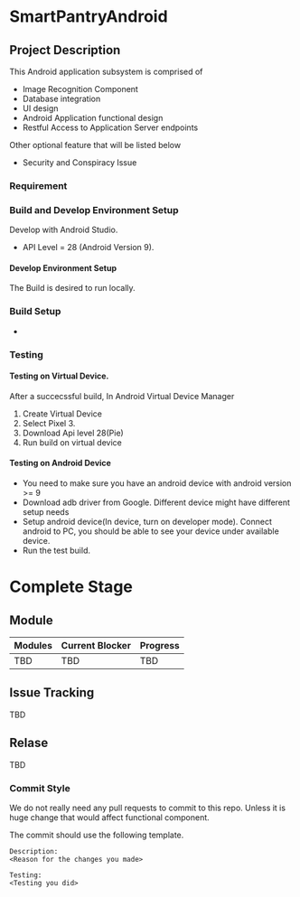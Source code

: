# SmartPantryAndroid

## Project Description
This Android application subsystem is comprised of
* Image Recognition Component
* Database integration
* UI design
* Android Application functional design
* Restful Access to Application Server endpoints 

Other optional feature that will be listed below
* Security and Conspiracy Issue
### Requirement


### Build and Develop Environment Setup

Develop with Android Studio. 
* API Level = 28 (Android Version 9).

#### Develop Environment Setup
The Build is desired to run locally.

### Build Setup
* 

### Testing

#### Testing on Virtual Device.
After a succecssful build, In Android Virtual Device Manager
1. Create Virtual Device
2. Select Pixel 3.
3. Download Api level 28(Pie)
4. Run build on virtual device

#### Testing on Android Device
* You need to make sure you have an android device with android version >= 9
* Download adb driver from Google. Different device might have different setup needs
* Setup android device(In device, turn on developer mode). Connect android to PC, you should be able to see your device under available device.
* Run the test build.

# Complete Stage

## Module
|Modules|Current Blocker|Progress|
|---|---|---|
|TBD|TBD|TBD|

## Issue Tracking
TBD

## Relase
TBD


### Commit Style
We do not really need any pull requests to commit to this repo. Unless it is huge change that would affect functional component.

The commit should use the following template.
```
Description:
<Reason for the changes you made>

Testing:
<Testing you did>
```
